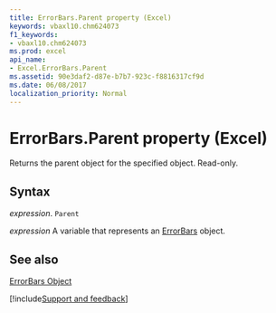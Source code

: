 ```yaml
---
title: ErrorBars.Parent property (Excel)
keywords: vbaxl10.chm624073
f1_keywords:
- vbaxl10.chm624073
ms.prod: excel
api_name:
- Excel.ErrorBars.Parent
ms.assetid: 90e3daf2-d87e-b7b7-923c-f8816317cf9d
ms.date: 06/08/2017
localization_priority: Normal
---
```



# ErrorBars.Parent property (Excel)

Returns the parent object for the specified object. Read-only.


## Syntax

_expression_. `Parent`

_expression_ A variable that represents an [ErrorBars](Excel.ErrorBars-graph-property.md) object.


## See also


[ErrorBars Object](Excel.ErrorBars(object).md)

[!include[Support and feedback](~/includes/feedback-boilerplate.md)]